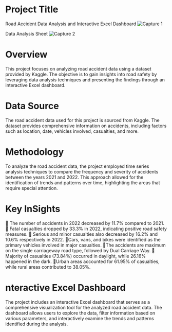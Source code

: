 # Project Title
Road Accident Data Analysis and Interactive Excel Dashboard
![Capture 1](https://github.com/Abhisingh4/Road-Accident_data_analysis-EXCEL/assets/131655075/47d323eb-34bb-4366-9843-1044062efd2b)

Data Analysis Sheet
![Capture 2](https://github.com/Abhisingh4/Road-Accident_data_analysis-EXCEL/assets/131655075/756fd301-ebfa-4be6-a3b3-c6e34d33b663)


# Overview
This project focuses on analyzing road accident data using a dataset provided by Kaggle. The objective is to gain insights into road safety by leveraging data analysis techniques and presenting the findings through an interactive Excel dashboard.

# Data Source
The road accident data used for this project is sourced from Kaggle. The dataset provides comprehensive information on accidents, including factors such as location, date, vehicles involved, casualties, and more.

# Methodology
To analyze the road accident data, the project employed time series analysis techniques to compare the frequency and severity of accidents between the years 2021 and 2022. This approach allowed for the identification of trends and patterns over time, highlighting the areas that require special attention.

# Key InSights
🔹 The number of accidents in 2022 decreased by 11.7% compared to 2021.
🔹 Fatal casualties dropped by 33.3% in 2022, indicating positive road safety measures.
🔹 Serious and minor casualties also decreased by 16.2% and 10.6% respectively in 2022.
🔹Cars, vans, and bikes were identified as the primary vehicles involved in major casualties.
🔹The accidents are maximum on the single carriageway road type, followed by Dual Carriage Way.
🔹 Majority of casualties (73.84%) occurred in daylight, while 26.16% happened in the dark.
🔹Urban areas accounted for 61.95% of casualties, while rural areas contributed to 38.05%.

# nteractive Excel Dashboard
The project includes an interactive Excel dashboard that serves as a comprehensive visualization tool for the analyzed road accident data. The dashboard allows users to explore the data, filter information based on various parameters, and interactively examine the trends and patterns identified during the analysis.
